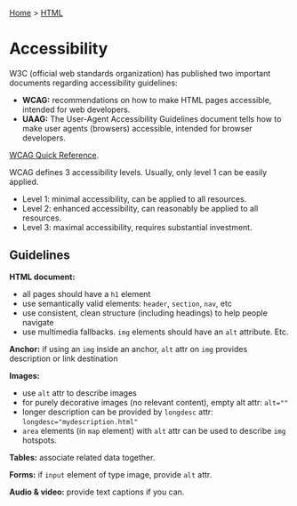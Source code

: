 [Home](../../README.md) > [HTML](./README.md)

# Accessibility

W3C (official web standards organization) has published two important documents regarding accessibility guidelines:
- **WCAG:** recommendations on how to make HTML pages accessible, intended for web developers.
- **UAAG:** The User-Agent Accessibility Guidelines document tells how to make user agents (browsers) accessible, intended for browser developers.

[WCAG Quick Reference](https://www.w3.org/WAI/WCAG21/quickref/).

WCAG defines 3 accessibility levels. Usually, only level 1 can be easily applied.

- Level 1: minimal accessibility, can be applied to all resources.
- Level 2: enhanced accessibility, can reasonably be applied to all resources.
- Level 3: maximal accessibility, requires substantial investment.

## Guidelines

**HTML document:**
- all pages should have a `h1` element
- use semantically valid elements: `header`, `section`, `nav`, etc
- use consistent, clean structure (including headings) to help people navigate
- use multimedia fallbacks. `img` elements should have an `alt` attribute. Etc.

**Anchor:** if using an `img` inside an anchor, `alt` attr on `img` provides description or link destination

**Images:**
- use `alt` attr to describe images
- for purely decorative images (no relevant content), empty alt attr: `alt=""`
- longer description can be provided by `longdesc` attr: `longdesc="mydescription.html"`
- `area` elements (in `map` element) with `alt` attr can be used to describe `img` hotspots.

**Tables:** associate related data together.

**Forms:** if `input` element of type image, provide `alt` attr.

**Audio & video:** provide text captions if you can.
